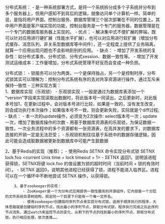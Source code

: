 
分布式系统：
    - 是一种系统部署方式，是将一个系统拆分成多个子系统并分布到多个服务器上，但用户感知不到背后的逻辑，就像访问单个计算机一样。简单的说，是指将用户界面、控制台服务、数据库管理三个层次部署在不同的位置上。其中用户界面是客户端实现的功能，控制台服务是一个专门的服务器，数据管理是在一个专门的数据库服务器上实现的。
    - 优点：
        - 解决集中式不便扩展的弊端，既可以针对应用进行硬扩展（性能水平扩展），也可以对应用进行软扩展（增加分布式缓存、消息队列、非关系型数据库等中间件），还一定程度上提供了业务隔离，就算一个应用出现问题也不会影响到别的应用。
    - 缺点：
        - 增加了开发系统的复杂性：如分布式事务、分布式锁、分布式session、数据一致性等。
        - 增加了开发测试运维成本：工作量增加，分布式系统管理不好反而会变成一种负担。

分布式锁：
    - 锁服务可以分为两类，一个是保持独占，另一个是控制时序，分布式锁其实可以理解为：控制分布式系统有序的去对共享资源进行操作，通过互斥来保持一致性
    - 三种实现方案：	
        1、数据库实现（乐观锁）
            - 乐观锁实现
                - 一般是通过为数据库表添加一个 “version”字段来实现读取出数据时，将此版本号一同读出，之后更新时，对此版本号加1，在更新过程中，会对版本号进行比较，如果是一致的，没有发生改变，则会成功执行本次操作；如果版本号不一致，则会更新失败，实际就是个diff过程;
                - 缺点：
                    - 本一次的update操作，必须变为2次操作: select版本号一次；update一次，增加了数据库操作的次数
                    - 用基于数据库资源表的乐观锁，为保证数据一致性，一次业务流程中的多个资源都有一张资源表，在高并发的要求下，对数据库连接的开销一定是无法忍受；
                    - 乐观锁机制往往基于系统中的数据存储逻辑，因此可能会造成脏数据被更新到数据库中可能产生脏数据
        
2、基于Redis的实现（推荐）；
    - 使用Redis SETNX 命令实现分布式锁
    SETNX lock.foo <current Unix time + lock timeout + 1>
        - SETNX 返回1，说明该进程获得锁，SETNX将键 lock.foo 的值设置为锁的超时时间（当前时间 + 锁的有效时间）。
        - SETNX 返回0，说明其他进程已经获得了锁，进程不能进入临界区。进程可以在一个循环中不断地尝试 SETNX 操作，以获得锁。
    

        3、基于zookeeper的实现：
            - ZooKeeper是一个为分布式应用提供一致性服务的开源组件，它内部是一个分层的文件系统目录树结构，规定同一个目录下只能有一个唯一文件名。
            - 使用zookeeper创建临时序列节点来实现分布式锁，适用于顺序执行的程序，大体思路就是创建临时序列节点，找出最小的序列节点，获取分布式锁，程序执行完成之后此序列节点消失，通过watch来监控节点的变化，从剩下的节点的找到最小的序列节点，获取分布式锁，执行相应处理，依次类推……
            
